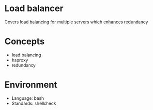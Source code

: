# Load balancer

Covers load balancing for multiple servers which enhances redundancy

# Concepts
- load balancing
- haproxy
- redundancy

# Environment
- Language: bash
- Standards: shellcheck
